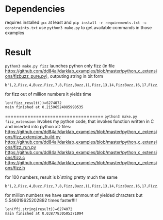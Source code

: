 # Dependencies

requires installed `gcc` at least
and `pip install -r requirements.txt -c constraints.txt`
use `python3 make.py` to get available commands in those examples

# Result

`python3 make.py fizz` launches python only fizz (in file https://github.com/dd84ai/darklab_examples/blob/master/python_c_extensions/fizbuzz_pure.py), outputing string in bit form

```
b'1,2,Fizz,4,Buzz,Fizz,7,8,Fizz,Buzz,11,Fizz,13,14,FizzBuzz,16,17,Fizz,19,Buzz,Fizz,22,23,Fizz,Buzz,26,Fizz,28,29,FizzBuzz,31,32,Fizz,34,Buzz,Fizz,37,38,Fizz,Buzz,41,Fizz,43,44,FizzBuzz,46,47,Fizz,49,Buzz,Fizz,52,53,Fizz,Buzz,56,Fizz,58,59,FizzBuzz,61,62,Fizz,64,Buzz,Fizz,67,68,Fizz,Buzz,71,Fizz,73,74,FizzBuzz,76,77,Fizz,79,Buzz,Fizz,82,83,Fizz,Buzz,86,Fizz,88,89,FizzBuzz,91,92,Fizz,94,Buzz,Fizz,97,98,Fizz,Buzz'
```

for fizz out of million numbers it yields time

```
len(fizz_result())=6274072
main finished at 0.21506524085998535
```

===================================
`python3 make.py fizz_extension`  invokes my python code, that invokes function written in C and inserted into python xD
files:
https://github.com/dd84ai/darklab_examples/blob/master/python_c_extensions/fizz_extension_build.py
https://github.com/dd84ai/darklab_examples/blob/master/python_c_extensions/fizz_run.py
https://github.com/dd84ai/darklab_examples/blob/master/python_c_extensions/fizz.c
https://github.com/dd84ai/darklab_examples/blob/master/python_c_extensions/fizz.h

for 100 numbers, result is b`string pretty much the same

```
b'1,2,Fizz,4,Buzz,Fizz,7,8,Fizz,Buzz,11,Fizz,13,14,FizzBuzz,16,17,Fizz,19,Buzz,Fizz,22,23,Fizz,Buzz,26,Fizz,28,29,FizzBuzz,31,32,Fizz,34,Buzz,Fizz,37,38,Fizz,Buzz,41,Fizz,43,44,FizzBuzz,46,47,Fizz,49,Buzz,Fizz,52,53,Fizz,Buzz,56,Fizz,58,59,FizzBuzz,61,62,Fizz,64,Buzz,Fizz,67,68,Fizz,Buzz,71,Fizz,73,74,FizzBuzz,76,77,Fizz,79,Buzz,Fizz,82,83,Fizz,Buzz,86,Fizz,88,89,FizzBuzz,91,92,Fizz,94,Buzz,Fizz,97,98,Fizz,Buzz'
```

for million numbers we have same ammount of yielded chracters but 5.546019625202892 times faster!!!!

```
len(ffi.string(result))=6274072
main finished at 0.03877830505371094
```
